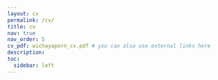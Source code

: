 ```yaml
---
layout: cv
permalink: /cv/
title: cv
nav: true
nav_order: 5
cv_pdf: wichayaporn_cv.pdf # you can also use external links here
description:
toc:
  sidebar: left
---
```

